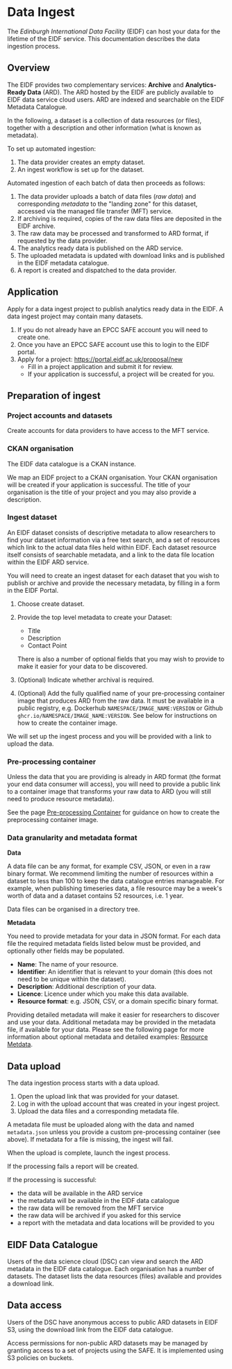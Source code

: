 # Data Ingest

The _Edinburgh International Data Facility_ (EIDF) can host your data for the lifetime of the EIDF service. This documentation describes the data ingestion process.

## Overview

The EIDF provides two complementary services: **Archive** and **Analytics-Ready Data** (ARD). The ARD hosted by the EIDF are publicly available to EIDF data service cloud users. ARD are indexed and searchable on the EIDF Metadata Catalogue.

In the following, a dataset is a collection of data resources (or files), together with a description and other information (what is known as metadata).

To set up automated ingestion:

1. The data provider creates an empty dataset.
1. An ingest workflow is set up for the dataset.

Automated ingestion of each batch of data then proceeds as follows:
1. The data provider uploads a batch of data files (_raw data_) and corresponding _metadata_ to the "landing zone" for this dataset, accessed via the managed file transfer (MFT) service.
1. If archiving is required, copies of the raw data files are deposited in the EIDF archive.
1. The raw data may be processed and transformed to ARD format, if requested by the data provider.
1. The analytics ready data is published on the ARD service.
1. The uploaded metadata is updated with download links and is published in the EIDF metadata catalogue.
1. A report is created and dispatched to the data provider.

## Application

Apply for a data ingest project to publish analytics ready data in the EIDF. A data ingest project may contain many datasets.

1. If you do not already have an EPCC SAFE account you will need to create one.
1. Once you have an EPCC SAFE account use this to login to the EIDF portal.
1. Apply for a project: https://portal.eidf.ac.uk/proposal/new
   * Fill in a project application and submit it for review.
   * If your application is successful, a project will be created for you.

## Preparation of ingest

### Project accounts and datasets

Create accounts for data providers to have access to the MFT service.

### CKAN organisation

The EIDF data catalogue is a CKAN instance.

We map an EIDF project to a CKAN organisation.
Your CKAN organisation will be created if your application is successful. The title of your organisation is the title of your project and you may also provide a description.

### Ingest dataset

An EIDF dataset consists of descriptive metadata to allow researchers to find your dataset information via a free text search, and a set of resources which link to the actual data files held within EIDF. Each dataset resource itself consists of searchable metadata, and a link to the data file location within the EIDF ARD service.

You will need to create an ingest dataset for each dataset that you wish to publish or archive and provide the necessary metadata, by filling in a form in the EIDF Portal.

1. Choose create dataset.
1. Provide the top level metadata to create your Dataset:
    * Title
    * Description
    * Contact Point

   There is also a number of optional fields that you may wish to provide to make it easier for your data to be discovered.
1. (Optional) Indicate whether archival is required.
1. (Optional) Add the fully qualified name of your pre-processing container image that produces ARD from the raw data. It must be available in a public registry, e.g. Dockerhub `NAMESPACE/IMAGE_NAME:VERSION` or Github `ghcr.io/NAMESPACE/IMAGE_NAME:VERSION`. See below for instructions on how to create the container image.

We will set up the ingest process and you will be provided with a link to upload the data.

### Pre-processing container

Unless the data that you are providing is already in ARD format (the format your end data consumer will access), you will need to provide a public link to a container image that transforms your raw data to ARD (you will still need to produce resource metadata).

See the page [Pre-processing Container](./PreprocessingContainer.md) for guidance on how to create the preprocessing container image.

### Data granularity and metadata format

**Data**

A data file can be any format, for example CSV, JSON, or even in a raw binary format. We recommend limiting the number of resources within a dataset to less than 100 to keep the data catalogue entries manageable. For example, when publishing timeseries data, a file resource may be a week's worth of data and a dataset contains 52 resources, i.e. 1 year.

Data files can be organised in a directory tree.

**Metadata**

You need to provide metadata for your data in JSON format. For each data file the required metadata fields listed below must be provided, and optionally other fields may be populated.
* **Name**: The name of your resource. 
* **Identifier**: An identifier that is relevant to your domain (this does not need to be unique within the dataset).
* **Description**: Additional description of your data.
* **Licence**: Licence under which you make this data available.
* **Resource format**: e.g. JSON, CSV, or a domain specific binary format.

Providing detailed metadata will make it easier for researchers to discover and use your data. Additional metadata may be provided in the metadata file, if available for your data. Please see the following page for more information about optional metadata and detailed examples: [Resource Metdata](https://git.ecdf.ed.ac.uk/wcdi/eidf_metadata/-/blob/main/ResourceMetaDataUserDoc.md).

## Data upload

The data ingestion process starts with a data upload.

1. Open the upload link that was provided for your dataset.
1. Log in with the upload account that was created in your ingest project.
1. Upload the data files and a corresponding metadata file.

A metadata file must be uploaded along with the data and named `metadata.json` unless you provide a custom pre-processing container (see above).
If metadata for a file is missing, the ingest will fail.

When the upload is complete, launch the ingest process.

If the processing fails a report will be created.

If the processing is successful:
* the data will be available in the ARD service
* the metadata will be available in the EIDF data catalogue
* the raw data will be removed from the MFT service
* the raw data will be archived if you asked for this service
* a report with the metadata and data locations will be provided to you

## EIDF Data Catalogue

Users of the data science cloud (DSC) can view and search the ARD metadata in the EIDF data catalogue.
Each organisation has a number of datasets.
The dataset lists the data resources (files) available and provides a download link.

## Data access

Users of the DSC have anonymous access to public ARD datasets in EIDF S3, using the download link from the EIDF data catalogue.

Access permissions for non-public ARD datasets may be managed by granting access to a set of projects using the SAFE. It is implemented using S3 policies on buckets.
